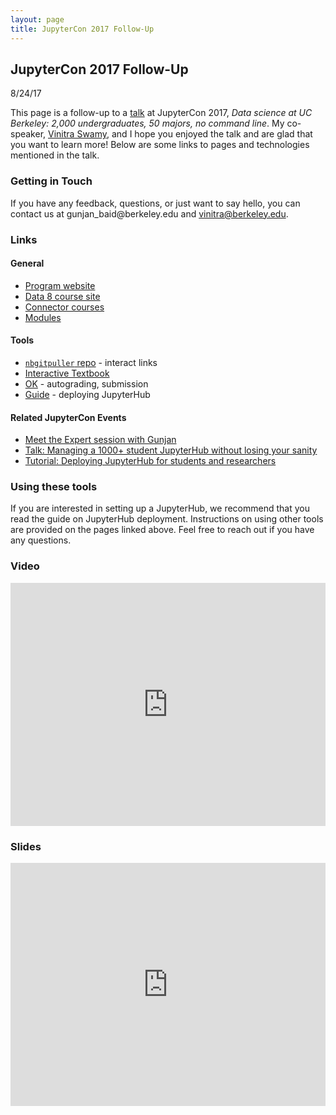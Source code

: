 ```yaml
---
layout: page
title: JupyterCon 2017 Follow-Up
---
```


## JupyterCon 2017 Follow-Up

8/24/17

This page is a follow-up to a [talk](https://conferences.oreilly.com/jupyter/jup-ny/public/schedule/detail/60131) at JupyterCon 2017, *Data science at UC Berkeley: 2,000 undergraduates, 50 majors, no command line*. My co-speaker, [Vinitra Swamy](vinitra.github.io), and I hope you enjoyed the talk and are glad that you want to learn more! Below are some links to pages and technologies mentioned in the talk. 

### Getting in Touch

If you have any feedback, questions, or just want to say hello, you can contact us at <span class="rev">ude.yelekreb@diab_najnug</span> and vinitra@berkeley.edu.

### Links

#### General
* [Program website](https://data.berkeley.edu/)
* [Data 8 course site](https://data8.org/)
* [Connector courses](https://data8.org/connector)
* [Modules](http://data.berkeley.edu/education/modules)

#### Tools
* [`nbgitpuller` repo](https://github.com/data-8/nbgitpuller) - interact links
* [Interactive Textbook](https://inferentialthinking.com)
* [OK](https://okpy.org) - autograding, submission
* [Guide](https://zero-to-jupyterhub-with-kubernetes.readthedocs.io) - deploying JupyterHub

#### Related JupyterCon Events
* [Meet the Expert session with Gunjan](https://conferences.oreilly.com/jupyter/jup-ny/public/schedule/detail/63084)
* [Talk: Managing a 1000+ student JupyterHub without losing your sanity](https://conferences.oreilly.com/jupyter/jup-ny/public/schedule/detail/60105)
* [Tutorial: Deploying JupyterHub for students and researchers](https://conferences.oreilly.com/jupyter/jup-ny/public/schedule/detail/60075)

### Using these tools

If you are interested in setting up a JupyterHub, we recommend that you read the guide on JupyterHub deployment. Instructions on using other tools are provided on the pages linked above. Feel free to reach out if you have any questions.

### Video

<iframe width="100%" height="389" src="https://www.youtube.com/embed/wmSHbdDKFGQ?ecver=1" frameborder="0" allow="autoplay; encrypted-media" allowfullscreen></iframe>

### Slides

<iframe src="https://docs.google.com/presentation/d/e/2PACX-1vTetg2DcZZtUoZWEJjma1iyY-8657H9H99LzfW6PHxLp-kg_5O6TEtUh4TG_V59BfhXZdlOBX9frRVL/embed?start=false&loop=false&delayms=3000" frameborder="0" width="100%" height="389" allowfullscreen="true" mozallowfullscreen="true" webkitallowfullscreen="true"></iframe>

<style type="text/css">
	span.rev {
    	unicode-bidi: bidi-override;
    	direction: rtl;
	}
</style>
